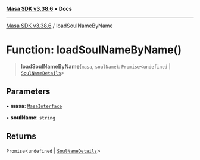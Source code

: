 [**Masa SDK v3.38.6**](../README.md) • **Docs**

***

[Masa SDK v3.38.6](../globals.md) / loadSoulNameByName

# Function: loadSoulNameByName()

> **loadSoulNameByName**(`masa`, `soulName`): `Promise`\<`undefined` \| [`SoulNameDetails`](../interfaces/SoulNameDetails.md)\>

## Parameters

• **masa**: [`MasaInterface`](../interfaces/MasaInterface.md)

• **soulName**: `string`

## Returns

`Promise`\<`undefined` \| [`SoulNameDetails`](../interfaces/SoulNameDetails.md)\>
